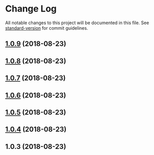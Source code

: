 # Change Log

All notable changes to this project will be documented in this file. See [standard-version](https://github.com/conventional-changelog/standard-version) for commit guidelines.

<a name="1.0.9"></a>
## [1.0.9](https://github.com/wangnan0610/standard-format-commit/compare/v1.0.8...v1.0.9) (2018-08-23)



<a name="1.0.8"></a>
## [1.0.8](https://github.com/wangnan0610/standard-format-commit/compare/v1.0.7...v1.0.8) (2018-08-23)



<a name="1.0.7"></a>
## [1.0.7](https://github.com/wangnan0610/standard-format-commit/compare/v1.0.6...v1.0.7) (2018-08-23)



<a name="1.0.6"></a>
## [1.0.6](https://github.com/wangnan0610/standard-format-commit/compare/v1.0.5...v1.0.6) (2018-08-23)



<a name="1.0.5"></a>
## [1.0.5](https://github.com/wangnan0610/standard-format-commit/compare/v1.0.4...v1.0.5) (2018-08-23)



<a name="1.0.4"></a>
## [1.0.4](https://github.com/wangnan0610/standard-format-commit/compare/v1.0.3...v1.0.4) (2018-08-23)



<a name="1.0.3"></a>
## 1.0.3 (2018-08-23)
